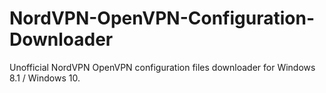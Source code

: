 # NordVPN-OpenVPN-Configuration-Downloader
Unofficial NordVPN OpenVPN configuration files downloader for Windows 8.1 / Windows 10.
